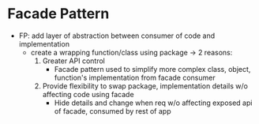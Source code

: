 # Facade Pattern
- FP: add layer of abstraction between consumer of code and implementation
    - create a wrapping function/class using package -> 2 reasons:
        1. Greater API control
            * Facade pattern used to simplify more complex class, object, function's implementation from facade consumer
        2. Provide flexibility to swap package, implementation details w/o affecting code using facade
            * Hide details and change when req w/o affecting exposed api of facade, consumed by rest of app
